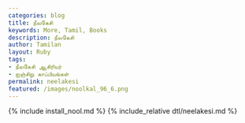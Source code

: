 ```yaml
---  
categories: blog  
title: நீலகேசி
keywords: More, Tamil, Books  
description: நீலகேசி
author: Tamilan  
layout: Ruby  
tags:     
- நீலகேசி ஆசிரியர்
- ஐஞ்சிறு காப்பியங்கள்
permalink: neelakesi  
featured: /images/noolkal_96_6.png  
---  
```

{% include install_nool.md %} 
{% include_relative dtl/neelakesi.md %} 
